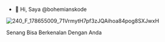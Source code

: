 - 👋 Hi, Saya @bohemianskode

![240_F_178655009_71VrmytH7pf3zJQAihoa84pog8SXJwxH](https://user-images.githubusercontent.com/68543155/222849370-38bd0f07-9546-4916-9e74-620a0bb7fa57.jpg)

Senang Bisa Berkenalan Dengan Anda
